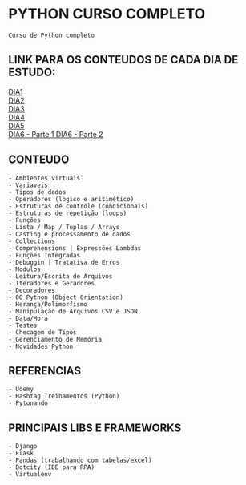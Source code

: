 # PYTHON CURSO COMPLETO

    Curso de Python completo

## LINK PARA OS CONTEUDOS DE CADA DIA DE ESTUDO:


<a href="https://github.com/CamiloCCarvalho/python/blob/master/studies/day1/main.py">
    DIA1
</a>
<br/>

<a href="https://github.com/CamiloCCarvalho/python/blob/master/studies/day2/main.py">
    DIA2
</a>
<br/>

<a href="https://github.com/CamiloCCarvalho/python/blob/master/studies/day3/main.py">
    DIA3
</a>
<br/>

<a href="https://github.com/CamiloCCarvalho/python/blob/master/studies/day4/main.py">
    DIA4
</a>
<br/>

<a href="https://github.com/CamiloCCarvalho/python/blob/master/studies/day5/main.py">
    DIA5
</a>
<br/>

<a href="https://github.com/CamiloCCarvalho/python/blob/master/studies/day6/main.py">
    DIA6 - Parte 1
</a>
<a href="https://github.com/CamiloCCarvalho/python/blob/master/studies/day6/main2.py">
    DIA6 - Parte 2
</a>
<br/>


## CONTEUDO

    - Ambientes virtuais
    - Variaveis
    - Tipos de dados
    - Operadores (logico e aritimético)
    - Estruturas de controle (condicionais)
    - Estruturas de repetição (loops)
    - Funções
    - Lista / Map / Tuplas / Arrays
    - Casting e processamento de dados
    - Collections
    - Comprehensions | Expressões Lambdas
    - Funções Integradas
    - Debuggin | Tratativa de Erros
    - Modulos
    - Leitura/Escrita de Arquivos
    - Iteradores e Geradores
    - Decoradores
    - OO Python (Object Orientation)
    - Herança/Polimorfismo
    - Manipulação de Arquivos CSV e JSON
    - Data/Hora
    - Testes
    - Checagem de Tipos
    - Gerenciamento de Memória
    - Novidades Python

## REFERENCIAS

    - Udemy
    - Hashtag Treinamentos (Python)
    - Pytonando

## PRINCIPAIS LIBS E FRAMEWORKS

    - Django
    - Flask
    - Pandas (trabalhando com tabelas/excel)
    - Botcity (IDE para RPA)
    - Virtualenv

